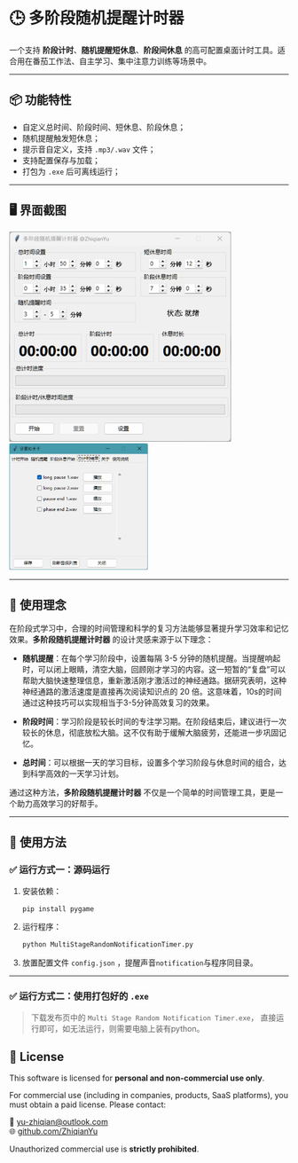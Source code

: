 # 🕒 多阶段随机提醒计时器

一个支持 **阶段计时**、**随机提醒短休息**、**阶段间休息** 的高可配置桌面计时工具。适合用在番茄工作法、自主学习、集中注意力训练等场景中。

---

## 📦 功能特性

- 自定义总时间、阶段时间、短休息、阶段休息；
- 随机提醒触发短休息；
- 提示音自定义，支持 `.mp3/.wav` 文件；
- 支持配置保存与加载；
- 打包为 `.exe` 后可离线运行；

---

## 🖥️ 界面截图

<img src="images/pic1.png" alt="软件界面" width="400"/>
<img src="images/pic2.png" alt="提示音设置" width="250"/>

---

## 🌟 使用理念

在阶段式学习中，合理的时间管理和科学的复习方法能够显著提升学习效率和记忆效果。**多阶段随机提醒计时器** 的设计灵感来源于以下理念：

- **随机提醒**：在每个学习阶段中，设置每隔 3-5 分钟的随机提醒。当提醒响起时，可以闭上眼睛，清空大脑，回顾刚才学习的内容。这一短暂的“复盘”可以帮助大脑快速整理信息，重新激活刚才激活过的神经通路。据研究表明，这种神经通路的激活速度是直接再次阅读知识点的 20 倍。这意味着，10s的时间通过这种技巧可以实现相当于3-5分钟高效复习的效果。

- **阶段时间**：学习阶段是较长时间的专注学习期。在阶段结束后，建议进行一次较长的休息，彻底放松大脑。这不仅有助于缓解大脑疲劳，还能进一步巩固记忆。

- **总时间**：可以根据一天的学习目标，设置多个学习阶段与休息时间的组合，达到科学高效的一天学习计划。

通过这种方法，**多阶段随机提醒计时器** 不仅是一个简单的时间管理工具，更是一个助力高效学习的好帮手。

---

## 🧪 使用方法

### ✅ 运行方式一：源码运行

1. 安装依赖：
    ```bash
    pip install pygame
    ```
2. 运行程序：
    ```bash
    python MultiStageRandomNotificationTimer.py
    ```
3. 放置配置文件 `config.json` ，提醒声音`notification`与程序同目录。

---

### ✅ 运行方式二：使用打包好的 `.exe`

> 下载发布页中的 `Multi Stage Random Notification Timer.exe`， 直接运行即可，如无法运行，则需要电脑上装有python。

## 📄 License

This software is licensed for **personal and non-commercial use only**.

For commercial use (including in companies, products, SaaS platforms), you must obtain a paid license. Please contact:

📧 yu-zhiqian@outlook.com  
🌐 [github.com/ZhiqianYu](https://github.com/ZhiqianYu)

Unauthorized commercial use is **strictly prohibited**.
